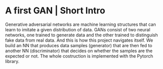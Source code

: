 # A first GAN | Short Intro
Generative adversarial networks are machine learning structures that can learn to imitate a given distribution of data.
GANs consist of two neural networks, one trained to generate data and the other trained to distinguish fake data from real data.
And this is how this project navigates itself. We build an NN that produces data samples (generator) that are then fed to another
NN (discriminator) that decides on whether the samples are the expected or not. The whole costruction is implemented with the Pytorch library.
